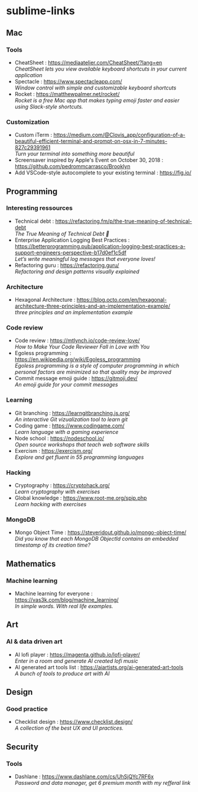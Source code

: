# sublime-links

## Mac
### Tools
- CheatSheet : https://mediaatelier.com/CheatSheet/?lang=en  
*CheatSheet lets you view available keyboard shortcuts in your current application*
- Spectacle : https://www.spectacleapp.com/  
*Window control with simple and customizable keyboard shortcuts*
- Rocket : https://matthewpalmer.net/rocket/  
*Rocket is a free Mac app that makes typing emoji faster and easier using Slack-style shortcuts.*

### Customization 
- Custom iTerm : https://medium.com/@Clovis_app/configuration-of-a-beautiful-efficient-terminal-and-prompt-on-osx-in-7-minutes-827c29391961  
*Turn your terminal into something more beautiful*
- Screensaver inspired by Apple's Event on October 30, 2018 : https://github.com/pedrommcarrasco/Brooklyn  
- Add VSCode-style autocomplete to your existing terminal : https://fig.io/

## Programming
### Interesting ressources
- Technical debt : https://refactoring.fm/p/the-true-meaning-of-technical-debt  
*The True Meaning of Technical Debt 💸*
- Enterprise Application Logging Best Practices : https://betterprogramming.pub/application-logging-best-practices-a-support-engineers-perspective-b17d0ef1c5df  
*Let’s write meaningful log messages that everyone loves!*
- Refactoring guru : https://refactoring.guru/  
*Refactoring and design patterns visually explained*

### Architecture
- Hexagonal Architecture : https://blog.octo.com/en/hexagonal-architecture-three-principles-and-an-implementation-example/  
*three principles and an implementation example*

### Code review
- Code review : https://mtlynch.io/code-review-love/  
*How to Make Your Code Reviewer Fall in Love with You*
- Egoless programming : https://en.wikipedia.org/wiki/Egoless_programming  
*Egoless programming is a style of computer programming in which personal factors are minimized so that quality may be improved*
- Commit message emoji guide : https://gitmoji.dev/  
*An emoji guide for your commit messages*

### Learning
- Git branching : https://learngitbranching.js.org/  
*An interactive Git vizualization tool to learn git*
- Coding game : https://www.codingame.com/  
*Learn language with a gaming experience*
- Node school : https://nodeschool.io/  
*Open source workshops that teach web software skills*
- Exercism : https://exercism.org/  
*Explore and get fluent in 55 programming languages*

### Hacking
- Cryptography : https://cryptohack.org/  
 *Learn cryptography with exercises*
- Global knowledge : https://www.root-me.org/spip.php  
 *Learn hacking with exercises*

### MongoDB
- Mongo Object Time : https://steveridout.github.io/mongo-object-time/  
*Did you know that each MongoDB ObjectId contains an embedded timestamp of its creation time?*

## Mathematics
### Machine learning
- Machine learning for everyone : https://vas3k.com/blog/machine_learning/  
*In simple words. With real life examples.*

## Art
### AI & data driven art
- AI lofi player : https://magenta.github.io/lofi-player/  
*Enter in a room and generate AI created lofi music*
- AI generated art tools list : https://aiartists.org/ai-generated-art-tools  
*A bunch of tools to produce art with AI*

## Design
### Good practice
- Checklist design : https://www.checklist.design/  
*A collection of the best UX and UI practices.*


## Security
### Tools
- Dashlane : https://www.dashlane.com/cs/UhSjQYc7RF6x  
*Password and data manager, get 6 premium month with my refferal link*
